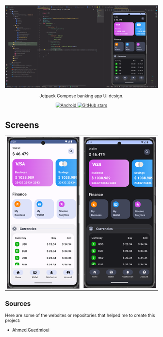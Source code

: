 <p align="center">
  <img src="https://github.com/zobaer53/Banking-App-UI/blob/master/medias/cover.png" alt="Banking app ui" />
</p>

<p align="center">Jetpack Compose banking app UI design.

</p>
  
<p align="center">
  
  <a href="https://www.jetbrains.com/fr-fr/lp/compose-multiplatform/">
    <img src="https://img.shields.io/badge/-android-brightgreen" alt="Android">
  </a>
  
    
  <a href="https://github.com/zobaer53/Banking-App-UI">
    <img alt="GitHub stars" src="https://img.shields.io/github/stars/zobaer53/Banking-App-UI.svg?style=social">
  </a>
  
</p>

# Screens

<table width="100%">
  <tbody>
    <tr>
      <td width="1%"><img src="https://github.com/zobaer53/Banking-App-UI/blob/master/medias/lightMode.png"/></td>
      <td width="1%"><img src="https://github.com/zobaer53/Banking-App-UI/blob/master/medias/darkMode.png"/></td>
    </tr>
  </tbody>
</table>




## Sources

Here are some of the websites or repositories that helped me to create this project:

- [Ahmed Guedmioui](https://www.youtube.com/watch?v=pCy93IdWr9s&t=2474s)
